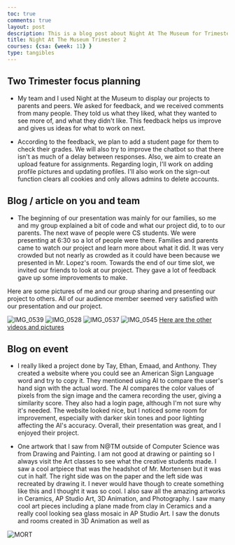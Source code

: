 ```yaml
---
toc: true
comments: true
layout: post
description: This is a blog post about Night At The Museum for Trimester 2
title: Night At The Museum Trimester 2
courses: {csa: {week: 11} }
type: tangibles
---
```


## Two Trimester focus planning
- My team and I used Night at the Museum to display our projects to parents and peers. We asked for feedback, and we received comments from many people. They told us what they liked, what they wanted to see more of, and what they didn't like. This feedback helps us improve and gives us ideas for what to work on next.

- According to the feedback, we plan to add a student page for them to check their grades. We will also try to improve the chatbot so that there isn't as much of a delay between responses. Also, we aim to create an upload feature for assignments. Regarding login, I'll work on adding profile pictures and updating profiles. I'll also work on the sign-out function clears all cookies and only allows admins to delete accounts.

## Blog / article on you and team
- The beginning of our presentation was mainly for our families, so me and my group explained a bit of code and what our project did, to to our parents. The next wave of people were CS students. We were presenting at 6:30 so a lot of people were there. Families and parents came to watch our project and learn more about what it did. It was very crowded but not nearly as crowded as it could have been because we presented in Mr. Lopez's room. Towards the end of our time slot, we invited our friends to look at our project. They gave a lot of feedback gave up some improvements to make.

Here are some pictures of me and our group sharing and presenting our project to others. All of our audience member seemed very satisfied with our presentation and our project.

![IMG_0539](https://github.com/Soham360/APCSA/assets/111466950/ce62fe3f-df3e-4c72-81fc-f1773be5fc5c)
![IMG_0528](https://github.com/Soham360/APCSA/assets/111466950/ac931098-6f42-41f9-ba90-e9215ce7bbf3)
![IMG_0537](https://github.com/Soham360/APCSA/assets/111466950/9f4b1c48-0384-4494-a9c0-75be5dcc5583)
![IMG_0545](https://github.com/Soham360/APCSA/assets/111466950/b9572e6e-0c18-485f-a9cb-fd1ad3344830)
[Here are the other videos and pictures](https://drive.google.com/drive/folders/1IHRHx2Qp1lnLzPJGoOKFZKjzyYYBg8Hc?usp=sharing)

## Blog on event
- I really liked a project done by Tay, Ethan, Emaad, and Anthony. They created a website where you could see an American Sign Language word and try to copy it. They mentioned using AI to compare the user's hand sign with the actual word. The AI compares the color values of pixels from the sign image and the camera recording the user, giving a similarity score. They also had a login page, although I'm not sure why it's needed. The website looked nice, but I noticed some room for improvement, especially with darker skin tones and poor lighting affecting the AI's accuracy. Overall, their presentation was great, and I enjoyed their project.

- One artwork that I saw from N@TM outside of Computer Science was from Drawing and Painting. I am not good at drawing or painting so I always visit the Art classes to see what the creative students made. I saw a cool artpiece that was the headshot of Mr. Mortensen but it was cut in half. The right side was on the paper and the left side was recreated by drawing it. I never would have though to create something like this and I thought it was so cool. I also saw all the amazing artworks in Ceramics, AP Studio Art, 3D Animation, and Photography. I saw many cool art pieces including a plane made from clay in Ceramics and a really cool looking sea glass mosaic in AP Studio Art. I saw the donuts and rooms created in 3D Animation as well as 

![MORT](https://github.com/Soham360/APCSA/assets/111466950/547aa9ae-eb9d-4a08-83f9-99b168aebe5b)